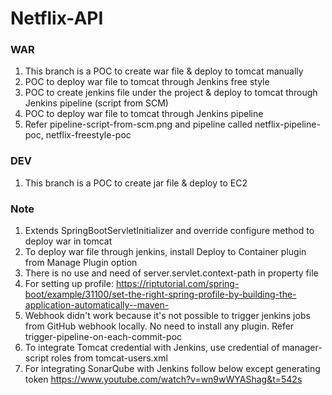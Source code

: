 # Netflix-API

### WAR
1. This branch is a POC to create war file & deploy to tomcat manually
2. POC to deploy war file to tomcat through Jenkins free style
3. POC to create jenkins file under the project & deploy to tomcat through Jenkins pipeline (script from SCM)
4. POC to deploy war file to tomcat through Jenkins pipeline
5. Refer pipeline-script-from-scm.png and pipeline called netflix-pipeline-poc, netflix-freestyle-poc

### DEV
1. This branch is a POC to create jar file & deploy to EC2

### Note
1. Extends SpringBootServletInitializer and override configure method to deploy war in tomcat
2. To deploy war file through jenkins, install Deploy to Container plugin from Manage Plugin option
3. There is no use and need of server.servlet.context-path in property file
4. For setting up profile:
   https://riptutorial.com/spring-boot/example/31100/set-the-right-spring-profile-by-building-the-application-automatically--maven-
5. Webhook didn't work because it's not possible to trigger jenkins jobs from GitHub webhook locally.
   No need to install any plugin. Refer trigger-pipeline-on-each-commit-poc
6. To integrate Tomcat credential with Jenkins, use credential of manager-script roles from tomcat-users.xml
7. For integrating SonarQube with Jenkins follow below except generating token
   https://www.youtube.com/watch?v=wn9wWYAShag&t=542s